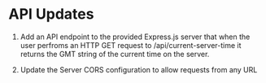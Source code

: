 # API Updates

1. Add an API endpoint to the provided Express.js server 
that when the user perfroms an 
HTTP GET request to /api/current-server-time 
it returns the GMT string of the current time on the server.

1. Update the Server CORS configuration to allow requests from any URL

